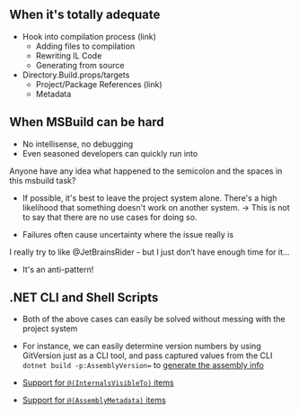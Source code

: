 ## When it's totally adequate
- Hook into compilation process (link)
    - Adding files to compilation
    - Rewriting IL Code
    - Generating from source
- Directory.Build.props/targets
    - Project/Package References (link)
    - Metadata

## When MSBuild can be hard

- No intellisense, no debugging
- Even seasoned developers can quickly run into 

<div class="tweet" tweetID="1283822281483939840">Anyone have any idea what happened to the semicolon and the spaces in this msbuild task?
</div>

- If possible, it's best to leave the project system alone. There's a high likelihood that something doesn't work on another system. -> This is not to say that there are no use cases for doing so.

- Failures often cause uncertainty where the issue really is

<div class="tweet" tweetID="1072394313592647684">I really try to like @JetBrainsRider - but I just don’t have enough time for it...</div>

- It's an anti-pattern!

## .NET CLI and Shell Scripts

- Both of the above cases can easily be solved without messing with the project system

- For instance, we can easily determine version numbers by using GitVersion just as a CLI tool, and pass captured values from the CLI `dotnet build -p:AssemblyVersion=` to [generate the assembly info](https://docs.microsoft.com/en-us/dotnet/core/tools/csproj#assemblyinfo-properties)

- [Support for `@(InternalsVisibleTo)` items](https://github.com/dotnet/sdk/pull/3439)
- [Support for `@(AssemblyMetadata)` items](https://github.com/dotnet/sdk/pull/3440)
